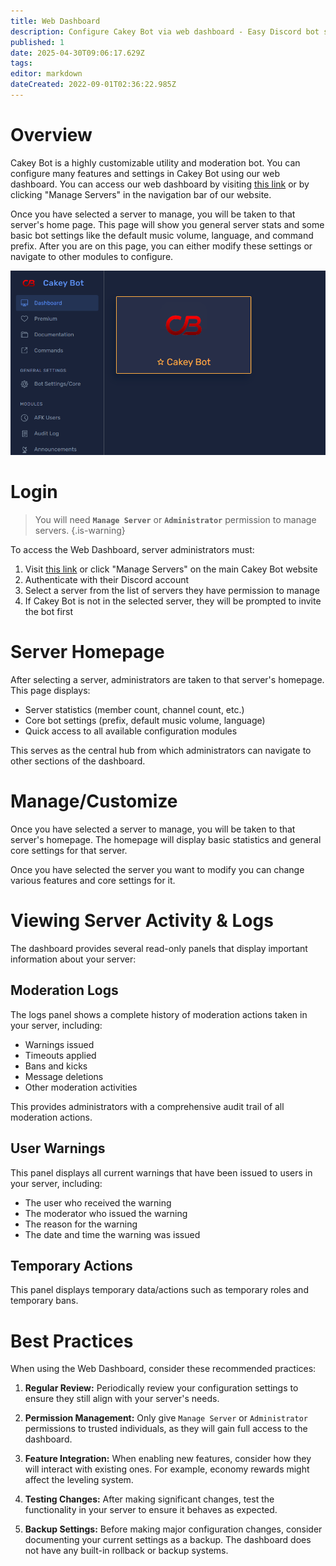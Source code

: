 ```yaml
---
title: Web Dashboard
description: Configure Cakey Bot via web dashboard - Easy Discord bot setup without commands. Visual configuration interface guide.
published: 1
date: 2025-04-30T09:06:17.629Z
tags: 
editor: markdown
dateCreated: 2022-09-01T02:36:22.985Z
---
```


# Overview

Cakey Bot is a highly customizable utility and moderation bot. You can configure many features and settings in Cakey Bot using our web dashboard. You can access our web dashboard by visiting [this link](https://cakey.bot/dashboard/public) or by clicking "Manage Servers" in the navigation bar of our website.

Once you have selected a server to manage, you will be taken to that server's home page. This page will show you general server stats and some basic bot settings like the default music volume, language, and command prefix. After you are on this page, you can either modify these settings or navigate to other modules to configure.

![image.png](/dash/image.png)

# Login
> You will need **`Manage Server`** or **`Administrator`** permission to manage servers.
{.is-warning}

To access the Web Dashboard, server administrators must:

1) Visit [this link](https://cakey.bot/dashboard/public) or click "Manage Servers" on the main Cakey Bot website
2) Authenticate with their Discord account
3) Select a server from the list of servers they have permission to manage
4) If Cakey Bot is not in the selected server, they will be prompted to invite the bot first

# Server Homepage
After selecting a server, administrators are taken to that server's homepage. This page displays:

* Server statistics (member count, channel count, etc.)
* Core bot settings (prefix, default music volume, language)
* Quick access to all available configuration modules

This serves as the central hub from which administrators can navigate to other sections of the dashboard.

# Manage/Customize

Once you have selected a server to manage, you will be taken to that server's homepage. The homepage will display basic statistics and general core settings for that server.

Once you have selected the server you want to modify you can change various features and core settings for it.

# Viewing Server Activity & Logs

The dashboard provides several read-only panels that display important information about your server:

## Moderation Logs
The logs panel shows a complete history of moderation actions taken in your server, including:

* Warnings issued
* Timeouts applied
* Bans and kicks
* Message deletions
* Other moderation activities

This provides administrators with a comprehensive audit trail of all moderation actions.

## User Warnings
This panel displays all current warnings that have been issued to users in your server, including:

* The user who received the warning
* The moderator who issued the warning
* The reason for the warning
* The date and time the warning was issued

## Temporary Actions
This panel displays temporary data/actions such as temporary roles and temporary bans.

# Best Practices
When using the Web Dashboard, consider these recommended practices:

1) **Regular Review:** Periodically review your configuration settings to ensure they still align with your server's needs.

2) **Permission Management:** Only give `Manage Server` or `Administrator` permissions to trusted individuals, as they will gain full access to the dashboard.

3) **Feature Integration:** When enabling new features, consider how they will interact with existing ones. For example, economy rewards might affect the leveling system.

4) **Testing Changes:** After making significant changes, test the functionality in your server to ensure it behaves as expected.

5) **Backup Settings:** Before making major configuration changes, consider documenting your current settings as a backup. The dashboard does not have any built-in rollback or backup systems.